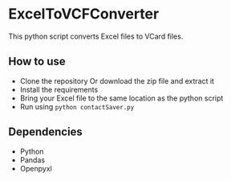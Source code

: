 # ExcelToVCFConverter
This python script converts Excel files to VCard files. 


## How to use
 - Clone the repository Or download the zip file and extract it
 - Install the requirements
 - Bring your Excel file to the same location as the python script
 - Run using `python contactSaver.py`

## Dependencies
  - Python
  - Pandas
  - Openpyxl
